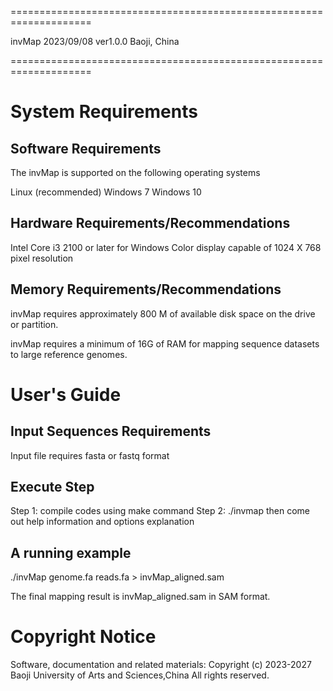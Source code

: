 ====================================================================
		    
 invMap                             2023/09/08
 ver1.0.0                           Baoji, China
		    	 	       
====================================================================

System Requirements
===================

Software Requirements
---------------------
The invMap is supported on the following operating systems 
   
   Linux (recommended)
   Windows 7
   Windows 10 

Hardware Requirements/Recommendations
-------------------------------------
   Intel Core i3 2100 or later for Windows 
   Color display capable of 1024 X 768 pixel resolution
   

Memory Requirements/Recommendations
-------------------------------------
invMap  requires approximately
800 M of available disk space on the drive or partition.

invMap requires a minimum of
16G of RAM for mapping sequence datasets to large reference genomes.


User's Guide
=================

Input Sequences Requirements
----------------------------
Input file requires fasta or fastq format

Execute Step
------------
Step 1: compile codes using make command
Step 2: ./invmap then come out help information and options explanation


A running example
-----------

./invMap genome.fa reads.fa > invMap_aligned.sam

The final mapping result is invMap_aligned.sam in SAM format.


Copyright Notice
===================
Software, documentation and related materials:
Copyright (c) 2023-2027 
Baoji University of Arts and Sciences,China
All rights reserved.
